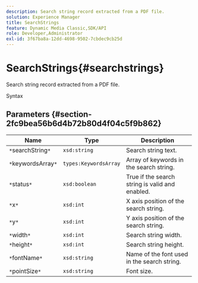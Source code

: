 ```yaml
---
description: Search string record extracted from a PDF file.
solution: Experience Manager
title: SearchStrings
feature: Dynamic Media Classic,SDK/API
role: Developer,Administrator
exl-id: 3f67ba8a-12dd-4698-9502-7cbdec9cb25d
---
```

# SearchStrings{#searchstrings}

Search string record extracted from a PDF file.

 Syntax 

## Parameters {#section-2fc9bea56b6d4b72b80d4f04c5f9b862}

|  Name  | Type  | Description  |
|---|---|---|
|  `*`searchString`*`  | `xsd:string`  | Search string text.  |
|  `*`keywordsArray`*`  | `types:KeywordsArray`  | Array of keywords in the search string.  |
|  `*`status`*`  | `xsd:boolean`  | True if the search string is valid and enabled.  |
|  `*`x`*`  | `xsd:int`  | X axis position of the search string.  |
|  `*`y`*`  | `xsd:int`  | Y axis position of the search string.  |
|  `*`width`*`  | `xsd:int`  | Search string width.  |
|  `*`height`*`  | `xsd:int`  | Search string height.  |
|  `*`fontName`*`  | `xsd:string`  | Name of the font used in the search string.  |
|  `*`pointSize`*`  | `xsd:string`  | Font size.  |
